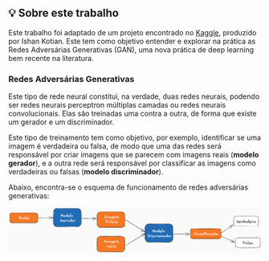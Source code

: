 ## :bulb: Sobre este trabalho

Este trabalho foi adaptado de um projeto encontrado no [Kaggle](https://www.kaggle.com/general/247477), produzido por Ishan Kotian. Este tem como objetivo entender e explorar na prática as Redes Adversárias Generativas (GAN), uma nova prática de deep learning bem recente na literatura.

### Redes Adversárias Generativas

Este tipo de rede neural constitui, na verdade, duas redes neurais, podendo ser redes neurais perceptron múltiplas camadas ou redes neurais convolucionais. Elas são treinadas uma contra a outra, de forma que existe um gerador e um discriminador. 

Este tipo de treinamento tem como objetivo, por exemplo, identificar se uma imagem é verdadeira ou falsa, de modo que uma das redes será responsável por criar imagens que se parecem com imagens reais (__modelo gerador__), e a outra rede será responsável por classificar as imagens como verdadeiras ou falsas (__modelo discriminador__).

Abaixo, encontra-se o esquema de funcionamento de redes adversárias generativas:

![image info](./images/img-redes-adversarias.png)
